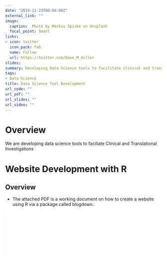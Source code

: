 ```yaml
---
date: "2019-11-23T00:00:00Z"
external_link: ""
image:
  caption:  Photo by Markus Spiske on Unsplash
  focal_point: Smart
links:
- icon: twitter
  icon_pack: fab
  name: Follow
  url: https://twitter.com/Dave_M_miller
slides: 
summary: Developing Data Science tools to facilitate clinical and translational research
tags:
- Data Science
title: Data Science Tool Development
url_code: ""
url_pdf: ""
url_slides: ""
url_video: ""
---
```


# Overview 
We are developing data science tools to faciliate Clinical and Translational Investigations

# Website Development with R
## Overview  
* The attached PDF is a working document on how to create a website using R via a package called blogdown. 

![](Website_Development_in_R.pdf)


